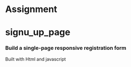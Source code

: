 # Assignment

# signu_up_page

### Build a single-page responsive registration form 

Built with Html and javascript
